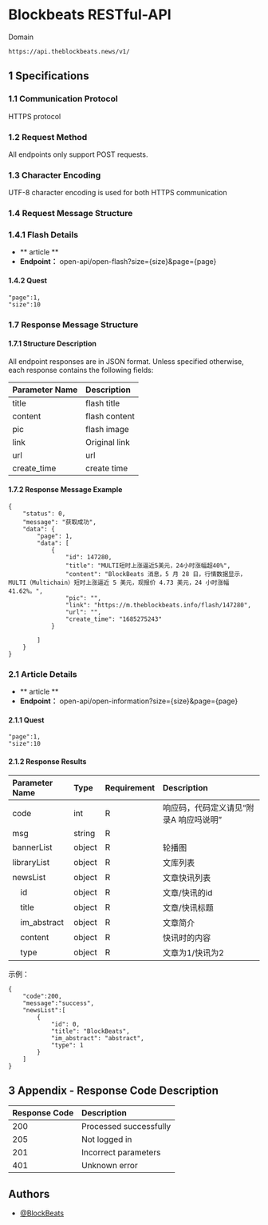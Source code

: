 
# Blockbeats RESTful-API

 Domain
```
https://api.theblockbeats.news/v1/
```
## 1 Specifications

### 1.1 Communication Protocol
HTTPS protocol

### 1.2 Request Method
All endpoints only support POST requests.

### 1.3 Character Encoding
UTF-8 character encoding is used for both HTTPS communication 

### 1.4 Request Message Structure

### 1.4.1 Flash Details
- ** article ** 
- **Endpoint：** open-api/open-flash?size={size}&page={page}

#### 1.4.2 Quest

```
"page":1,
"size":10
```

### 1.7 Response Message Structure
#### 1.7.1 Structure Description
All endpoint responses are in JSON format. Unless specified otherwise, each response contains the following fields:

Parameter Name						|Description  
:----							|:---	
title							|flash title
content 						|flash content
pic							|flash image
link							|Original link
url							|url
create_time					        |create time

#### 1.7.2 Response Message Example

```
{
	"status": 0,
	"message": "获取成功",
	"data": {
		"page": 1,
		"data": [
			{
				"id": 147280,
				"title": "MULTI短时上涨逼近5美元，24小时涨幅超40%",
				"content": "BlockBeats 消息，5 月 28 日，行情数据显示，MULTI（Multichain）短时上涨逼近 5 美元，现报价 4.73 美元，24 小时涨幅 41.62%。",
				"pic": "",
				"link": "https://m.theblockbeats.info/flash/147280",
				"url": "",
				"create_time": "1685275243"
			}
			
		]
	}
}
```


### 2.1 Article Details
- ** article ** 
- **Endpoint：** open-api/open-information?size={size}&page={page}

#### 2.1.1 Quest

```
"page":1,
"size":10
```


#### 2.1.2 Response Results

Parameter Name							|Type		|Requirement	|Description  
:----						|:---		|:------	|:---	
code						|int		|R			|响应码，代码定义请见“附录A 响应吗说明”
msg							|string		|R			|&nbsp;
bannerList					|object		|R			|轮播图
libraryList					|object		|R			|文库列表
newsList					|object		|R			|文章快讯列表
&emsp;id					|object		|R			|文章/快讯的id
&emsp;title					|object		|R			|文章/快讯标题
&emsp;im_abstract			|object		|R			|文章简介
&emsp;content				|object		|R			|快讯时的内容
&emsp;type					|object		|R			|文章为1/快讯为2

示例：

```
{
    "code":200,
    "message":"success",
    "newsList":[
		{
			"id": 0,
			"title": "BlockBeats",
			"im_abstract": "abstract",
			"type": 1
		}
	]
}
```

## 3 Appendix - Response Code Description

Response Code	|Description  
:----	|:---
200		|Processed successfully
205		|Not logged in
201		|Incorrect parameters
401		|Unknown error



## Authors

- [@BlockBeats](https://theblockbeats.info)
